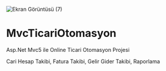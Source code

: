 ![Ekran Görüntüsü (7)](https://user-images.githubusercontent.com/46850860/118254459-cc05a600-b4b3-11eb-9d2e-6af8169c78a4.png)
# MvcTicariOtomasyon
Asp.Net Mvc5 ile Online Ticari Otomasyon Projesi

Cari Hesap Takibi,
Fatura Takibi,
Gelir Gider Takibi,
Raporlama

